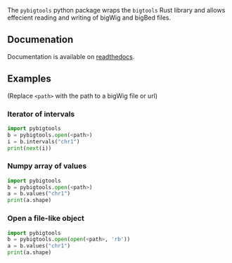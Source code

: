 The `pybigtools` python package wraps the `bigtools` Rust library and allows effecient reading and writing of bigWig and bigBed files.

## Documenation

Documentation is available on [readthedocs](https://bigtools.readthedocs.io/en/latest/pybigtools.html).

## Examples

(Replace `<path>` with the path to a bigWig file or url)

### Iterator of intervals

```python
import pybigtools
b = pybigtools.open(<path>)
i = b.intervals("chr1")
print(next(i))
```

### Numpy array of values

```python
import pybigtools
b = pybigtools.open(<path>)
a = b.values("chr1")
print(a.shape)
```

### Open a file-like object

```python
import pybigtools
b = pybigtools.open(open(<path>, 'rb'))
a = b.values("chr1")
print(a.shape)
```
